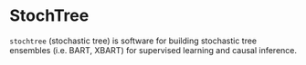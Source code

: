 # StochTree

`stochtree` (stochastic tree) is software for building stochastic tree ensembles (i.e. BART, XBART) for supervised learning and causal inference.

